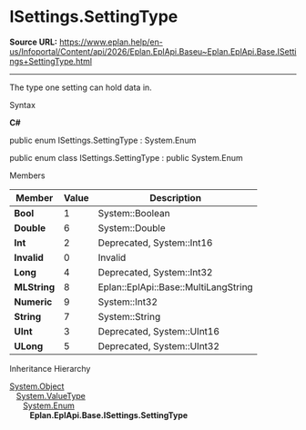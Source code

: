 # ISettings.SettingType

**Source URL:** https://www.eplan.help/en-us/Infoportal/Content/api/2026/Eplan.EplApi.Baseu~Eplan.EplApi.Base.ISettings+SettingType.html

---

The type one setting can hold data in.

Syntax

**C#**



public enum ISettings.SettingType : System.Enum

public enum class ISettings.SettingType : public System.Enum


Members

| Member | Value | Description |
| --- | --- | --- |
| **Bool** | 1 | System::Boolean |
| **Double** | 6 | System::Double |
| **Int** | 2 | Deprecated, System::Int16 |
| **Invalid** | 0 | Invalid |
| **Long** | 4 | Deprecated, System::Int32 |
| **MLString** | 8 | Eplan::EplApi::Base::MultiLangString |
| **Numeric** | 9 | System::Int32 |
| **String** | 7 | System::String |
| **UInt** | 3 | Deprecated, System::UInt16 |
| **ULong** | 5 | Deprecated, System::UInt32 |

Inheritance Hierarchy

[System.Object](#)  
   [System.ValueType](#)  
      [System.Enum](#)  
         **Eplan.EplApi.Base.ISettings.SettingType**
